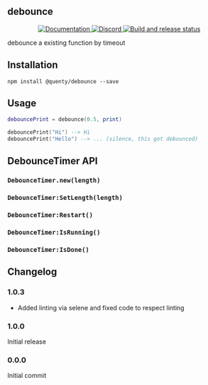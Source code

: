 ## debounce
<div align="center">
  <a href="http://quenty.github.io/api/">
    <img src="https://img.shields.io/badge/docs-website-green.svg" alt="Documentation" />
  </a>
  <a href="https://discord.gg/mhtGUS8">
    <img src="https://img.shields.io/badge/discord-nevermore-blue.svg" alt="Discord" />
  </a>
  <a href="https://github.com/Quenty/NevermoreEngine/actions">
    <img src="https://github.com/Quenty/NevermoreEngine/actions/workflows/build.yml/badge.svg" alt="Build and release status" />
  </a>
</div>

debounce a existing function by timeout

## Installation
```
npm install @quenty/debounce --save
```

## Usage

```lua
debouncePrint = debounce(0.5, print)

debouncePrint("Hi") --> Hi
debouncePrint("Hello") --> ... (silence, this got debounced)
```

## DebounceTimer API

### `DebounceTimer.new(length)`

### `DebounceTimer:SetLength(length)`

### `DebounceTimer:Restart()`

### `DebounceTimer:IsRunning()`

### `DebounceTimer:IsDone()`

## Changelog

### 1.0.3
- Added linting via selene and fixed code to respect linting

### 1.0.0
Initial release

### 0.0.0
Initial commit
